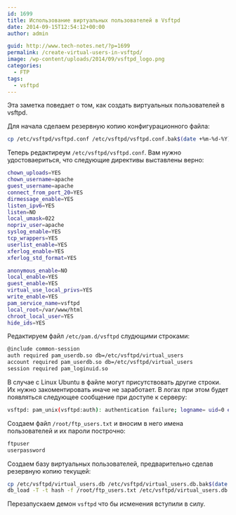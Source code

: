 ```yaml
---
id: 1699
title: Использование виртуальных пользователей в Vsftpd
date: 2014-09-15T12:54:12+00:00
author: admin

guid: http://www.tech-notes.net/?p=1699
permalink: /create-virtual-users-in-vsftpd/
image: /wp-content/uploads/2014/09/vsftpd_logo.png
categories:
  - FTP
tags:
  - vsftpd
---
```

Эта заметка поведает о том, как создать виртуальных пользователей в vsftpd.  

Для начала сделаем резервную копию конфигурационного файла:

```bash
cp /etc/vsftpd/vsftpd.conf /etc/vsftpd/vsftpd.conf.bak$(date +%m-%d-%Y)
```

Теперь редактиреум `/etc/vsftpd/vsftpd.conf`. Вам нужно удостоваериться, что следующие директивы выставлены верно:

```bash
chown_uploads=YES
chown_username=apache
guest_username=apache
connect_from_port_20=YES
dirmessage_enable=YES
listen_ipv6=YES
listen=NO
local_umask=022
nopriv_user=apache
syslog_enable=YES
tcp_wrappers=YES
userlist_enable=YES
xferlog_enable=YES
xferlog_std_format=YES

anonymous_enable=NO
local_enable=YES
guest_enable=YES
virtual_use_local_privs=YES
write_enable=YES
pam_service_name=vsftpd
local_root=/var/www/html
chroot_local_user=YES
hide_ids=YES
```

Редактируем файл `/etc/pam.d/vsftpd` слудющими строками:

```bash
@include common-session  
auth required pam_userdb.so db=/etc/vsftpd/virtual_users  
account required pam_userdb.so db=/etc/vsftpd/virtual_users  
session required pam_loginuid.so
```

В случае с Linux Ubuntu в файле могут присутствовать другие строки. Их нужно закоментировать иначе не заработает. В логах при этом будет появляться следующее сообщение при доступе к серверу:

```bash
vsftpd: pam_unix(vsftpd:auth): authentication failure; logname= uid=0 euid=0 tty=ftp
```

Создаем файл `/root/ftp_users.txt` и вносим в него имена пользователей и их пароли построчно:

```bash
ftpuser  
userpassword
```

Создаем базу виртуальных пользователей, предварительно сделав резервную копию текущей:

```bash
cp /etc/vsftpd/virtual_users.db /etc/vsftpd/virtual_users.db.bak$(date +%m-%d-%Y)  
db_load -T -t hash -f /root/ftp_users.txt /etc/vsftpd/virtual_users.db
```

Перезапускаем демон `vsftpd` что бы исменения вступили в силу.
